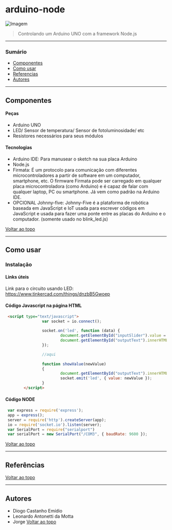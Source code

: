 # arduino-node

![Imagem](https://circuitdigest.com/fullimage?i=circuitdiagram_mic/Circuit-Diagram-for-Controlling-an-LED-using-Nodejs-and-Arduino.png)

> Controlando um Arduino UNO com a framework Node.js

---

### Sumário

- [Componentes](#componentes)
- [Como usar](#como-usar)
- [Referencias](#referencias)
- [Autores](#autores)

---

## Componentes

#### Peças

- Arduino UNO
- LED/ Sensor de temperatura/ Sensor de fotoluminosidade/ etc
- Resistores necessários para seus módulos

#### Tecnologias

- Arduino IDE: Para manusear o sketch na sua placa Arduino
- Node.js
- Firmata: É um protocolo para comunicação com diferentes microcontroladores a partir de software em um computador, smartphone, etc. O firmware Firmata pode ser carregado em qualquer placa microcontroladora (como Arduino) e é capaz de falar com qualquer laptop, PC ou smartphone. Já vem como padrão na Arduino IDE.
- OPCIONAL Johnny-five: Johnny-Five é a plataforma de robótica baseada em JavaScript e IoT usada para escrever códigos em JavaScript e usada para fazer uma ponte entre as placas do Arduino e o computador. (somente usado no blink_led.js)

[Voltar ao topo](#arduino-node)

---

## Como usar

### Instalação

#### Links úteis

Link para o circuito usando LED: https://www.tinkercad.com/things/dnzbB5Gwoep 

#### Código Javascript na página HTML

```html
 <script type="text/javascript">
                var socket = io.connect();
               
                socket.on('led', function (data) {
                        document.getElementById("inputSlider").value = data.value;
                        document.getElementById("outputText").innerHTML = data.value;
                });

                //aqui
               
                function showValue(newValue)
                {
                        document.getElementById("outputText").innerHTML=newValue;
                        socket.emit('led', { value: newValue });
                }
        </script>
```

#### Código NODE
```javascript
 var express = require('express');
 app = express();
 server = require('http').createServer(app);
 io = require('socket.io').listen(server);
 var SerialPort = require("serialport")
 var serialPort = new SerialPort("/COM3", { baudRate: 9600 });
```

[Voltar ao topo](#arduino-node)

---

## Referências
[Voltar ao topo](#arduino-node)

---

## Autores

- Diogo Castanho Emídio
- Leonardo Antonetti da Motta
- Jorge
[Voltar ao topo](#arduino-node)
